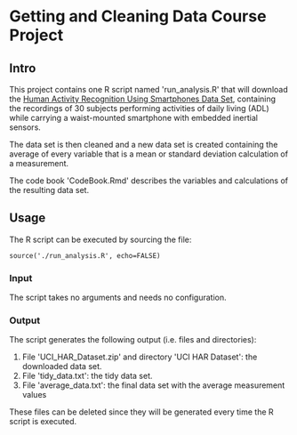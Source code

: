 # Getting and Cleaning Data Course Project

## Intro

This project contains one R script named 'run_analysis.R' that will download the 
[Human Activity Recognition Using Smartphones Data Set](http://archive.ics.uci.edu/ml/datasets/Human+Activity+Recognition+Using+Smartphones), 
containing the recordings of 30 subjects performing activities of daily living (ADL) 
while carrying a waist-mounted smartphone with embedded inertial sensors.

The data set is then cleaned and a new data set is created containing the average of 
every variable that is a mean or standard deviation calculation of a measurement. 

The code book 'CodeBook.Rmd' describes the variables and calculations of the resulting data set.

## Usage

The R script can be executed by sourcing the file:

```{r eval=FALSE}
source('./run_analysis.R', echo=FALSE)
```

### Input

The script takes no arguments and needs no configuration.

### Output

The script generates the following output (i.e. files and directories):

1. File 'UCI_HAR_Dataset.zip' and directory 'UCI HAR Dataset': the downloaded data set.
2. File 'tidy_data.txt': the tidy data set.
3. File 'average_data.txt': the final data set with the average measurement values

These files can be deleted since they will be generated every time the R script is executed.

